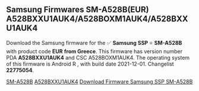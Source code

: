 <h2>Samsung Firmwares SM-A528B(EUR) A528BXXU1AUK4/A528BOXM1AUK4/A528BXXU1AUK4</h2>
Download the Samsung firmware for the ✅ <strong>Samsung SSP </strong> ⭐ <strong>SM-A528B</strong> with product code <strong>EUR</strong> <strong> from Greece</strong>. This firmware has version number PDA <strong>A528BXXU1AUK4</strong> and CSC A528BOXM1AUK4. The operating system of this firmware is Android R , with build date 2021-12-01. Changelist <strong>22775054</strong>.


[SM-A528B](https://samfirm.shop/samsung/model/SM-A528B)
[A528BXXU1AUK4](https://samfirm.shop/samsung/pda/A528BXXU1AUK4)
[Download Firmware Samsung SSP SM-A528B](https://samfirm.shop/samsung/firmware/479404)
